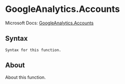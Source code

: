 # GoogleAnalytics.Accounts

Microsoft Docs: [GoogleAnalytics.Accounts](https://docs.microsoft.com/en-us/powerquery-m/googleanalytics-accounts)

## Syntax

```
Syntax for this function.
```

## About

About this function.

